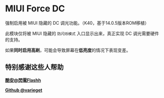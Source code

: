 # MIUI Force DC

强制启用被 MIUI 隐藏的 DC 调光功能。（K40，基于14.0.5版本ROM移植）

此模块仅将被 MIUI 隐藏的 `防闪烁模式` 入口显示出来，真正实现 DC 调光需要硬件的支持。

如果**同时启用高刷**，可能会导致屏幕在**低亮度**的情况下表现变差。

## 特别感谢这些人帮助
**[酷安@閃電Flashh](https://www.coolapk.com/feed/57385566?shareKey=YWFlNDYwYTY5NTY0NjdmNjk2MGM~&shareUid=37349613&shareFrom=com.coolapk.market_15.2.2)**

**[Github @varieget](https://github.com/varieget/miui-force-DC)**
